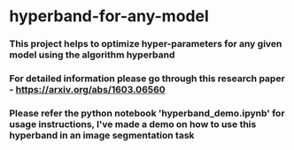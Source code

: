 # hyperband-for-any-model

### This project helps to optimize hyper-parameters for any given model using the algorithm hyperband


### For detailed information please go through this research paper - https://arxiv.org/abs/1603.06560

### Please refer the python notebook 'hyperband_demo.ipynb' for usage instructions, I've made a demo on how to use this hyperband in an image segmentation task 
